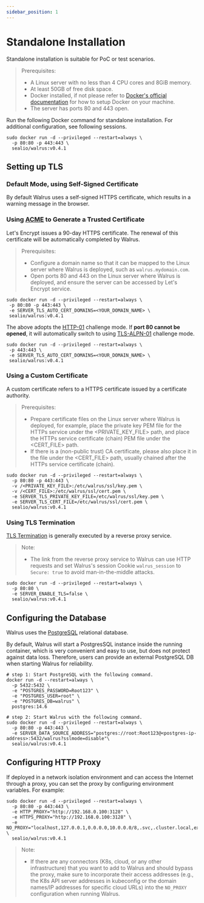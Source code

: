 ```yaml
---
sidebar_position: 1
---
```


# Standalone Installation

Standalone installation is suitable for PoC or test scenarios.

> Prerequisites:
> - A Linux server with no less than 4 CPU cores and 8GiB memory.
> - At least 50GB of free disk space.
> - Docker installed, if not please refer to [Docker's official documentation](https://docs.docker.com/) for how to setup Docker on your machine.
> - The server has ports 80 and 443 open.

Run the following Docker command for standalone installation. For additional configuration, see following sessions.

```shell
sudo docker run -d --privileged --restart=always \
  -p 80:80 -p 443:443 \
  sealio/walrus:v0.4.1
```

## Setting up TLS

### Default Mode, using Self-Signed Certificate

By default Walrus uses a self-signed HTTPS certificate, which results in a warning message in the browser.

### Using [ACME](https://letsencrypt.org/docs/challenge-types) to Generate a Trusted Certificate

Let's Encrypt issues a 90-day HTTPS certificate. The renewal of this certificate will be automatically completed by Walrus.

> Prerequisites:
> - Configure a domain name so that it can be mapped to the Linux server where Walrus is deployed, such as `walrus.mydomain.com`.
> - Open ports 80 and 443 on the Linux server where Walrus is deployed, and ensure the server can be accessed by Let's Encrypt service.

```shell
sudo docker run -d --privileged --restart=always \
 -p 80:80 -p 443:443 \
 -e SERVER_TLS_AUTO_CERT_DOMAINS=<YOUR_DOMAIN_NAME> \
 sealio/walrus:v0.4.1
```

The above adopts the [HTTP-01](https://letsencrypt.org/docs/challenge-types/#http-01-challenge) challenge mode. If **port 80 cannot be opened**, it will automatically switch to using [TLS-ALPN-01](https://letsencrypt.org/docs/challenge-types/#tls-alpn-01) challenge mode.

```shell
sudo docker run -d --privileged --restart=always \
 -p 443:443 \
 -e SERVER_TLS_AUTO_CERT_DOMAINS=<YOUR_DOMAIN_NAME> \
 sealio/walrus:v0.4.1
```

### Using a Custom Certificate

A custom certificate refers to a HTTPS certificate issued by a certificate authority.

> Prerequisites:
> - Prepare certificate files on the Linux server where Walrus is deployed, for example, place the private key PEM file for the HTTPs service under the <PRIVATE_KEY_FILE> path, and place the HTTPs service certificate (chain) PEM file under the <CERT_FILE> path.
> - If there is a (non-public trust) CA certificate, please also place it in the file under the <CERT_FILE> path, usually chained after the HTTPs service certificate (chain).

```shell
sudo docker run -d --privileged --restart=always \
  -p 80:80 -p 443:443 \
  -v /<PRIVATE_KEY_FILE>:/etc/walrus/ssl/key.pem \
  -v /<CERT_FILE>:/etc/walrus/ssl/cert.pem \
  -e SERVER_TLS_PRIVATE_KEY_FILE=/etc/walrus/ssl/key.pem \
  -e SERVER_TLS_CERT_FILE=/etc/walrus/ssl/cert.pem \
  sealio/walrus:v0.4.1
```

### Using TLS Termination

[TLS Termination](https://en.wikipedia.org/wiki/TLS_termination_proxy) is generally executed by a reverse proxy service.

> Note:
> - The link from the reverse proxy service to Walrus can use HTTP requests and set Walrus's session Cookie `walrus_session` to `Secure: true` to avoid man-in-the-middle attacks.

```shell
sudo docker run -d --privileged --restart=always \
  -p 80:80 \
  -e SERVER_ENABLE_TLS=false \
  sealio/walrus:v0.4.1
```

## Configuring the Database

Walrus uses the [PostgreSQL](https://www.postgresql.org/) relational database.

By default, Walrus will start a PostgresSQL instance inside the running container, which is very convenient and easy to use, but does not protect against data loss. Therefore, users can provide an external PostgreSQL DB when starting Walrus for reliability.

```shell
# step 1: Start PostgreSQL with the following command.
docker run -d --restart=always \
  -p 5432:5432 \
  -e "POSTGRES_PASSWORD=Root123" \
  -e "POSTGRES_USER=root" \
  -e "POSTGRES_DB=walrus" \
  postgres:14.6

# step 2: Start Walrus with the following command.
sudo docker run -d --privileged --restart=always \
  -p 80:80 -p 443:443 \
  -e SERVER_DATA_SOURCE_ADDRESS="postgres://root:Root123@<postgres-ip-address>:5432/walrus?sslmode=disable"\
  sealio/walrus:v0.4.1
```

## Configuring HTTP Proxy

If deployed in a network isolation environment and can access the Internet through a proxy, you can set the proxy by configuring environment variables. For example:
```shell
sudo docker run -d --privileged --restart=always \
  -p 80:80 -p 443:443 \
  -e HTTP_PROXY="http://192.168.0.100:3128" \
  -e HTTPS_PROXY="http://192.168.0.100:3128" \
  -e NO_PROXY="localhost,127.0.0.1,0.0.0.0,10.0.0.0/8,.svc,.cluster.local,example.com" \
  sealio/walrus:v0.4.1
```
> Note:
  > - If there are any connectors (K8s, cloud, or any other infrastructure) that you want to add to Walrus and should bypass the proxy, make sure to incorporate their access addresses (e.g., the K8s API server addresses in kubeconfig or the domain names/IP addresses for specific cloud URLs) into the `NO_PROXY` configuration when running Walrus.
